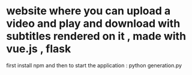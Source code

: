 # website where you can upload a video and play and download with subtitles rendered on it , made with vue.js , flask
first install npm and then to start the application : python generation.py
